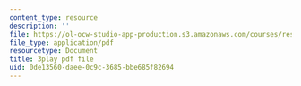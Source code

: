 ```yaml
---
content_type: resource
description: ''
file: https://ol-ocw-studio-app-production.s3.amazonaws.com/courses/res-6-012-introduction-to-probability-spring-2018/0de13560daee0c9c3685bbe685f82694_D_EGYzqmapc.pdf
file_type: application/pdf
resourcetype: Document
title: 3play pdf file
uid: 0de13560-daee-0c9c-3685-bbe685f82694
---
```

